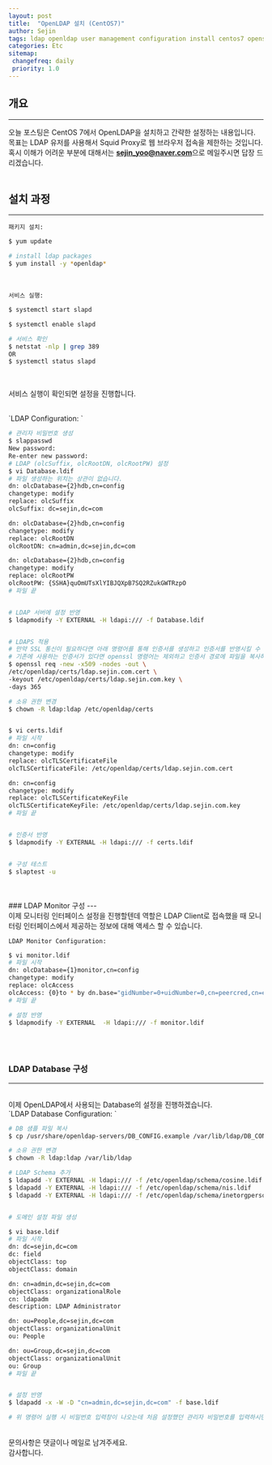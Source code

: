 ```yaml
---
layout: post
title:  "OpenLDAP 설치 (CentOS7)"
author: Sejin
tags: ldap openldap user management configuration install centos7 opensource
categories: Etc
sitemap:
 changefreq: daily
 priority: 1.0
---
```


## 개요
---
오늘 포스팅은 CentOS 7에서 OpenLDAP을 설치하고 간략한 설정하는 내용입니다.
<br>
목표는 LDAP 유저를 사용해서 Squid Proxy로 웹 브라우저 접속을 제한하는 것입니다.
<br>
혹시 이해가 어려운 부분에 대해서는 **sejin_yoo@naver.com**으로 메일주시면 답장 드리겠습니다.
<br>
<br>

## 설치 과정
---

`패키지 설치:`

```bash
$ yum update

# install ldap packages
$ yum install -y *openldap*

```
<br>

`서비스 실행:`

```bash
$ systemctl start slapd

$ systemctl enable slapd

# 서비스 확인
$ netstat -nlp | grep 389
OR
$ systemctl status slapd

```
<br>

서비스 실행이 확인되면 설정을 진행합니다.

<br>
`LDAP Configuration: `

```bash
# 관리자 비밀번호 생성
$ slappasswd
New password:
Re-enter new password:
# LDAP (olcSuffix, olcRootDN, olcRootPW) 설정
$ vi Database.ldif
# 파일 생성하는 위치는 상관이 없습니다.
dn: olcDatabase={2}hdb,cn=config
changetype: modify
replace: olcSuffix
olcSuffix: dc=sejin,dc=com

dn: olcDatabase={2}hdb,cn=config
changetype: modify
replace: olcRootDN
olcRootDN: cn=admin,dc=sejin,dc=com

dn: olcDatabase={2}hdb,cn=config
changetype: modify
replace: olcRootPW
olcRootPW: {SSHA}quOmUTsXlYIBJQXpB7SQ2RZukGWTRzpO
# 파일 끝


# LDAP 서버에 설정 반영
$ ldapmodify -Y EXTERNAL -H ldapi:/// -f Database.ldif


# LDAPS 적용
# 만약 SSL 통신이 필요하다면 아래 명령어를 통해 인증서를 생성하고 인증서를 반영시킬 수 있습니다.
# 기존에 사용하는 인증서가 있다면 openssl 명령어는 제외하고 인증서 경로에 파일을 복사하면 됩니다.
$ openssl req -new -x509 -nodes -out \
/etc/openldap/certs/ldap.sejin.com.cert \
-keyout /etc/openldap/certs/ldap.sejin.com.key \
-days 365

# 소유 권한 변경
$ chown -R ldap:ldap /etc/openldap/certs


$ vi certs.ldif
# 파일 시작
dn: cn=config
changetype: modify
replace: olcTLSCertificateFile
olcTLSCertificateFile: /etc/openldap/certs/ldap.sejin.com.cert

dn: cn=config
changetype: modify
replace: olcTLSCertificateKeyFile
olcTLSCertificateKeyFile: /etc/openldap/certs/ldap.sejin.com.key
# 파일 끝


# 인증서 반영
$ ldapmodify -Y EXTERNAL -H ldapi:/// -f certs.ldif


# 구성 테스트
$ slaptest -u


```
<br>

<br>
### LDAP Monitor 구성
---
<br>
이제 모니터링 인터페이스 설정을 진행할텐데 역할은 LDAP Client로 접속했을 때 모니터링 인터페이스에서 제공하는 정보에 대해 액세스 할 수 있습니다.
<br>

`LDAP Monitor Configuration: `

```bash
$ vi monitor.ldif
# 파일 시작
dn: olcDatabase={1}monitor,cn=config
changetype: modify
replace: olcAccess
olcAccess: {0}to * by dn.base="gidNumber=0+uidNumber=0,cn=peercred,cn=external, cn=auth" read by dn.base="cn=admin,dc=sejin,dc=com" read by * none
# 파일 끝

# 설정 반영
$ ldapmodify -Y EXTERNAL  -H ldapi:/// -f monitor.ldif
```
<br>
<br>

### LDAP Database 구성
---
<br>
이제 OpenLDAP에서 사용되는 Database의 설정을 진행하겠습니다.

<br>
`LDAP Database Configuration: `

```bash
# DB 샘플 파일 복사
$ cp /usr/share/openldap-servers/DB_CONFIG.example /var/lib/ldap/DB_CONFIG

# 소유 권한 변경
$ chown -R ldap:ldap /var/lib/ldap

# LDAP Schema 추가
$ ldapadd -Y EXTERNAL -H ldapi:/// -f /etc/openldap/schema/cosine.ldif
$ ldapadd -Y EXTERNAL -H ldapi:/// -f /etc/openldap/schema/nis.ldif
$ ldapadd -Y EXTERNAL -H ldapi:/// -f /etc/openldap/schema/inetorgperson.ldif


# 도메인 설정 파일 생성

$ vi base.ldif
# 파일 시작
dn: dc=sejin,dc=com
dc: field
objectClass: top
objectClass: domain

dn: cn=admin,dc=sejin,dc=com
objectClass: organizationalRole
cn: ldapadm
description: LDAP Administrator

dn: ou=People,dc=sejin,dc=com
objectClass: organizationalUnit
ou: People

dn: ou=Group,dc=sejin,dc=com
objectClass: organizationalUnit
ou: Group
# 파일 끝


# 설정 반영
$ ldapadd -x -W -D "cn=admin,dc=sejin,dc=com" -f base.ldif

# 위 명령어 실행 시 비밀번호 입력창이 나오는데 처음 설정했던 관리자 비밀번호를 입력하시면 됩니다.

```

<br>
문의사항은 댓글이나 메일로 남겨주세요.
<br>
감사합니다.
<br>

